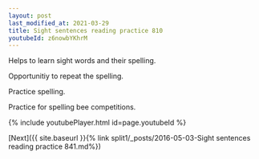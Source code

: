 ```yaml
---
layout: post
last_modified_at: 2021-03-29
title: Sight sentences reading practice 810
youtubeId: z6nowbYKhrM
---
```

 
 
Helps to learn sight words and their spelling.

Opportunitiy to repeat the spelling. 

Practice spelling. 
 
Practice for spelling bee competitions. 
 
{% include youtubePlayer.html id=page.youtubeId %}
 
 

[Next]({{ site.baseurl }}{% link  split1/_posts/2016-05-03-Sight sentences reading practice 841.md%})
 
